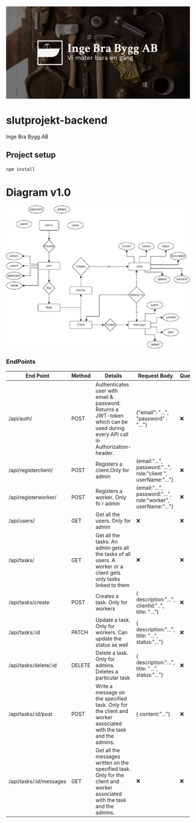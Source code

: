 ![poster](./poster.png)
# slutprojekt-backend
Inge Bra Bygg AB
## Project setup
```
npm install
```
# Diagram v1.0
![diagram](./Backend-slutprojekt-white.png)

### EndPoints

| End Point | Method | Details | Request Body | Query
| ------ | ------ | ------ | ------ | ------ |
| /api/auth/ | POST | Authenticates user with email & password. Returns a JWT-token which can be used during every API call in Authorization-header. | {"email": "...", "password" : "..."} | ❌ |
| /api/registerclient/ | POST | Registers a client.Only for admin | {email:"...", password:"...", role:"client	", userName:"..."} |  ❌ |
| /api/registerworker/ | POST | Registers a worker. Only fo r admin |{email:"...", password:"...", role:"worker", userName:"..."}  |  ❌ |
| /api/users/ | GET | Get all the users. Only for admin | ❌ |  ❌ |
| /api/tasks/ | GET | Get all the tasks. An admin gets all the tasks of all users. A worker or a client gets only tasks linked to them | ❌ |  ❌ |
| /api/tasks/create | POST | Creates a task. Only for workers | { description:"...", clientId:"..", title: "..."} |  ❌ |
| /api/tasks/:id | PATCH | Update a task. Only for workers. Can update the status as well | { description:"...", title: "...", status:"..."}|  ❌ |
| /api/tasks/delete/:id | DELETE | Delete a task. Only for admins. Deletes a particular task | { description:"...", title: "...", status:"..."}|  ❌ |
| /api/tasks/:id/post | POST | Write a message on the specified task. Only for the client and worker associated with the task and the admins. | { content:"..."}|  ❌ |
| /api/tasks/:id/messages | GET | Get all the messages written on the specified task. Only for the client and worker associated with the task and the admins. | ❌ |  ❌ |

